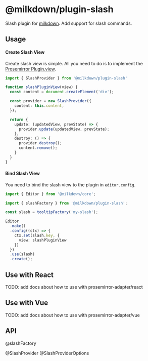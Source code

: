 # @milkdown/plugin-slash

Slash plugin for [milkdown](https://milkdown.dev/).
Add support for slash commands.

## Usage

#### Create Slash View

Create slash view is simple.
All you need to do is to implement the [Prosemirror Plugin.view](https://prosemirror.net/docs/ref/#state.PluginSpec.view).

```typescript
import { SlashProvider } from '@milkdown/plugin-slash'

function slashPluginView(view) {
  const content = document.createElement('div');

  const provider = new SlashProvider({
    content: this.content,
  });

  return {
    update: (updatedView, prevState) => {
      provider.update(updatedView, prevState);
    },
    destroy: () => {
      provider.destroy();
      content.remove();
    }
  }
}
```

#### Bind Slash View

You need to bind the slash view to the plugin in `editor.config`.

```typescript
import { Editor } from '@milkdown/core';

import { slashFactory } from '@milkdown/plugin-slash';

const slash = tooltipFactory('my-slash');

Editor
  .make()
  .config((ctx) => {
    ctx.set(slash.key, {
      view: slashPluginView
    })
  })
  .use(slash)
  .create();
```

## Use with React

TODO: add docs about how to use with prosemirror-adapter/react

## Use with Vue

TODO: add docs about how to use with prosemirror-adapter/vue

## API

@slashFactory

@SlashProvider
@SlashProviderOptions
